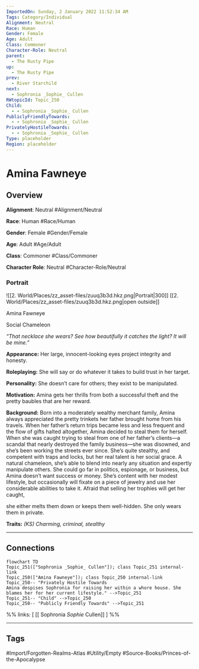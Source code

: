```yaml
---
ImportedOn: Sunday, 2 January 2022 11:52:34 AM
Tags: Category/Individual
Alignment: Neutral
Race: Human
Gender: Female
Age: Adult
Class: Commoner
Character-Role: Neutral
parent:
  - The Rusty Pipe
up:
  - The Rusty Pipe
prev:
  - River Starchild
next:
  - Sophronia _Sophie_ Cullen
RWtopicId: Topic_250
Child:
  - - Sophronia _Sophie_ Cullen
PubliclyFriendlyTowards:
  - - Sophronia _Sophie_ Cullen
PrivatelyHostileTowards:
  - - Sophronia _Sophie_ Cullen
Type: placeholder
Region: placeholder
---
```

# Amina Fawneye
## Overview
**Alignment**: Neutral
#Alignment/Neutral

**Race**: Human
#Race/Human

**Gender**: Female
#Gender/Female

**Age**: Adult
#Age/Adult

**Class**: Commoner
#Class/Commoner

**Character Role**: Neutral
#Character-Role/Neutral

### Portrait
![[2. World/Places/zz_asset-files/zuuq3b3d.hkz.png|Portrait|300]]
[[2. World/Places/zz_asset-files/zuuq3b3d.hkz.png|open outside]]

Amina Fawneye

Social Chameleon

*“That necklace she wears? See how beautifully it catches the light? It will be mine.”*

**Appearance:** Her large, innocent-looking eyes project integrity and honesty.

**Roleplaying:** She will say or do whatever it takes to build trust in her target.

**Personality:** She doesn’t care for others; they exist to be manipulated.

**Motivation:** Amina gets her thrills from both a successful theft and the pretty baubles that are her reward.

**Background:** Born into a moderately wealthy merchant family, Amina always appreciated the pretty trinkets her father brought home from his travels. When her father’s return trips became less and less frequent and the flow of gifts halted altogether, Amina decided to steal them for herself. When she was caught trying to steal from one of her father’s clients—a scandal that nearly destroyed the family business—she was disowned, and she’s been working the streets ever since. She’s quite stealthy, and competent with traps and locks, but her real talent is her social grace. A natural chameleon, she’s able to blend into nearly any situation and expertly manipulate others. She could go far in politics, espionage, or business, but Amina doesn’t want success or money. She’s content with her modest lifestyle, but occasionally will fixate on a piece of jewelry and use her considerable abilities to take it. Afraid that selling her trophies will get her caught,

she either melts them down or keeps them well-hidden. She only wears them in private.

**Traits:** *(KS) Charming, criminal, stealthy*

---
## Connections
```mermaid
flowchart TD
Topic_251(["Sophronia _Sophie_ Cullen"]); class Topic_251 internal-link
Topic_250(["Amina Fawneye"]); class Topic_250 internal-link
Topic_250-- "Privately Hostile Towards
Amina despises Sophronia for raising her within a whore house. She blames her for her current lifestyle." -->Topic_251
Topic_251-- "Child" -->Topic_250
Topic_250-- "Publicly Friendly Towards" -->Topic_251
```
%%
links: [ [[ Sophronia _Sophie_ Cullen]] ]
%%


---
## Tags
#Import/Forgotten-Realms-Atlas #Utility/Empty #Source-Books/Princes-of-the-Apocalypse

